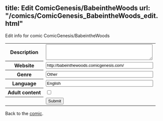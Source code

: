 title: Edit ComicGenesis/BabeintheWoods
url: "/comics/ComicGenesis_BabeintheWoods_edit.html"
---
Edit info for comic ComicGenesis/BabeintheWoods

<form name="comic" action="http://gaepostmail.appspot.com/comic/" method="post">
<table class="comicinfo">
<tr>
<th>Description</th><td><textarea name="description" cols="40" rows="3"></textarea></td>
</tr>
<tr>
<th>Website</th><td><input type="text" name="url" value="http://babeinthewoods.comicgenesis.com/" size="40"/></td>
</tr>
<tr>
<th>Genre</th><td><input type="text" name="genre" value="Other" size="40"/></td>
</tr>
<tr>
<th>Language</th><td><input type="text" name="language" value="English" size="40"/></td>
</tr>
<tr>
<th>Adult content</th><td><input type="checkbox" name="adult" value="adult" /></td>
</tr>
<tr>
<th></th><td>
<input type="hidden" name="comic" value="ComicGenesis_BabeintheWoods" />
<input type="submit" name="submit" value="Submit" />
</td>
</tr>
</table>
</form>

Back to the [comic](ComicGenesis_BabeintheWoods.html).
